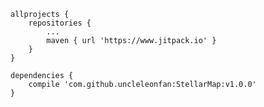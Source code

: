 	allprojects {
		repositories {
			...
			maven { url 'https://www.jitpack.io' }
		}
	}

	dependencies {
    	compile 'com.github.uncleleonfan:StellarMap:v1.0.0'
    }